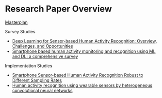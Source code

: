# Research Paper Overview

[Masterplan](https://github.com/Sensor-Based-Activity-Recognition/docs/blob/main/research/Preprocessing%20%26%20Features.md)

Survey Studies
- [Deep Learning for Sensor-based Human Activity Recognition: Overview, Challenges, and Opportunities](Chen_2021.md)
- [Smartphone based human activity monitoring and recognition using ML and DL: a comprehensive survey](Thakur_Biswas_2020.md)

Implementation Studies
-  [Smartphone Sensor-based Human Activity Recognition Robust to Different Sampling Rates](Hasegawa_2021.md)
-  [Human activity recognition using wearable sensors by heterogeneous convolutional neural networks](Chaolei_Han_2022.md)
